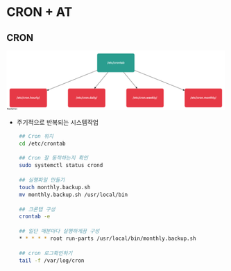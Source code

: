 # CRON + AT

## CRON

![crontab](../public/crontab.png)

- 주기적으로 반복되는 시스템작업

```sh
    ## Cron 위치
    cd /etc/crontab

    ## Cron 잘 동작하는지 확인
    sudo systemctl status crond

    ## 실행파일 만들기
    touch monthly.backup.sh
    mv monthly.backup.sh /usr/local/bin

    ## 크론탭 구성
    crontab -e

    ## 일단 매분마다 실행하게끔 구성
    * * * * * root run-parts /usr/local/bin/monthly.backup.sh

    ## cron 로그확인하기
    tail -f /var/log/cron
```
